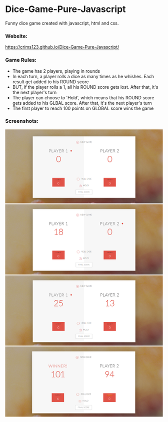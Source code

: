 # Dice-Game-Pure-Javascript
Funny dice game created with javascript, html and css.

### Website: 
https://crims123.github.io/Dice-Game-Pure-Javascript/


### Game Rules:
- The game has 2 players, playing in rounds
- In each turn, a player rolls a dice as many times as he whishes. Each result get added to his ROUND score
- BUT, if the player rolls a 1, all his ROUND score gets lost. After that, it's the next player's turn
- The player can choose to 'Hold', which means that his ROUND score gets added to his GLBAL score. After that, it's the next player's turn
- The first player to reach 100 points on GLOBAL score wins the game


### Screenshots:
![](screenshots/Screenshot-1.png)
![](screenshots/Screenshot-2.png)
![](screenshots/Screenshot-3.png)
![](screenshots/Screenshot-4.png)
